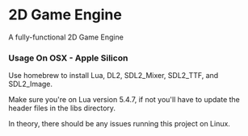 # 2D Game Engine
A fully-functional 2D Game Engine

### Usage On OSX - Apple Silicon

Use homebrew to install Lua, DL2, SDL2_Mixer, SDL2_TTF, and SDL2_Image.

Make sure you're on Lua version 5.4.7, if not you'll have to update the header files in the libs directory.

In theory, there should be any issues running this project on Linux.
